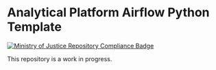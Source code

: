 # Analytical Platform Airflow Python Template

[![Ministry of Justice Repository Compliance Badge](https://github-community.service.justice.gov.uk/repository-standards/api/analytical-platform-mlops-dag-exampl/badge)](https://github-community.service.justice.gov.uk/repository-standards/analytical-platform-mlops-dag-example)

This repository is a work in progress.
